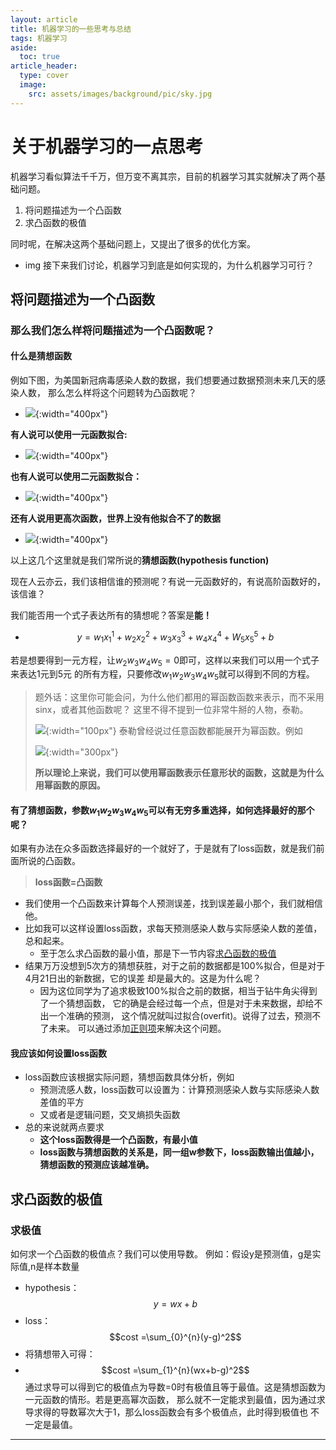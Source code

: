 ```yaml
---
layout: article
title: 机器学习的一些思考与总结
tags: 机器学习
aside:
  toc: true
article_header:
  type: cover
  image:
    src: assets/images/background/pic/sky.jpg
---
```

# 关于机器学习的一点思考
机器学习看似算法千千万，但万变不离其宗，目前的机器学习其实就解决了两个基础问题。
1. 将问题描述为一个凸函数
2. 求凸函数的极值

同时呢，在解决这两个基础问题上，又提出了很多的优化方案。
- img
接下来我们讨论，机器学习到底是如何实现的，为什么机器学习可行？
## 将问题描述为一个凸函数
### 那么我们怎么样将问题描述为一个凸函数呢？
#### 什么是猜想函数
例如下图，为美国新冠病毒感染人数的数据，我们想要通过数据预测未来几天的感染人数，
那么怎么样将这个问题转为凸函数呢？

- ![](https://socofels.github.io/assets/images/generate_img/covid-19.jpg){:width="400px"}

**有人说可以使用一元函数拟合:**
- ![](https://socofels.github.io/assets/images/generate_img/covid-19-1.jpg){:width="400px"}

**也有人说可以使用二元函数拟合：**
- ![](https://socofels.github.io/assets/images/generate_img/covid-19-2.jpg){:width="400px"}

**还有人说用更高次函数，世界上没有他拟合不了的数据**
- ![](https://socofels.github.io/assets/images/generate_img/covid-19-3.jpg){:width="400px"}

以上这几个这里就是我们常所说的**猜想函数(hypothesis function)**

现在人云亦云，我们该相信谁的预测呢？有说一元函数好的，有说高阶函数好的，该信谁？

我们能否用一个式子表达所有的猜想呢？答案是**能！**
- $$y=w_1x_1^1+w_2x^2_2+w_3x_3^3+w_4x_4^4+W_5x_5^5+b$$

若是想要得到一元方程，让$w_2 w_3 w_4 w_5 =0$即可，这样以来我们可以用一个式子来表达1元到5元
的所有方程，只要修改$w_1 w_2 w_3 w_4 w_5$就可以得到不同的方程。

>题外话：这里你可能会问，为什么他们都用的幂函数函数来表示，而不采用sinx，或者其他函数呢？
>这里不得不提到一位非常牛掰的人物，泰勒。
>
>![](https://socofels.github.io/assets/images/blogimg/Taylor.jpeg){:width="100px"}
>泰勒曾经说过任意函数都能展开为幂函数。例如
>
>![](https://socofels.github.io/assets/images/blogimg/formula.png){:width="300px"}
>
>**所以理论上来说，我们可以使用幂函数表示任意形状的函数，这就是为什么用幂函数的原因。**


#### 有了猜想函数，参数$w_1 w_2 w_3 w_4 w_5$可以有无穷多重选择，如何选择最好的那个呢？
如果有办法在众多函数选择最好的一个就好了，于是就有了loss函数，就是我们前面所说的凸函数。
>**loss函数=凸函数**

- 我们使用一个凸函数来计算每个人预测误差，找到误差最小那个，我们就相信他。
- 比如我可以这样设置loss函数，求每天预测感染人数与实际感染人数的差值，总和起来。
    - 至于怎么求凸函数的最小值，那是下一节内容[求凸函数的极值](#求凸函数的极值)
- 结果万万没想到5次方的猜想获胜，对于之前的数据都是100%拟合，但是对于4月21日出的新数据，它的误差
却是最大的。这是为什么呢？
    - 因为这位同学为了追求极致100%拟合之前的数据，相当于钻牛角尖得到了一个猜想函数，
    它的确是会经过每一个点，但是对于未来数据，却给不出一个准确的预测，
    这个情况就叫过拟合(overfit)。说得了过去，预测不了未来。
    可以通过添加[正则项](#正则项)来解决这个问题。

#### 我应该如何设置loss函数
- loss函数应该根据实际问题，猜想函数具体分析，例如
    - 预测流感人数，loss函数可以设置为：计算预测感染人数与实际感染人数差值的平方
    - 又或者是逻辑问题，交叉熵损失函数
- 总的来说就两点要求
    - **这个loss函数得是一个凸函数，有最小值**
    - **loss函数与猜想函数的关系是，同一组w参数下，loss函数输出值越小，猜想函数的预测应该越准确。**



## <a id="求凸函数的极值">求凸函数的极值<a>
### 求极值
如何求一个凸函数的极值点？我们可以使用导数。
例如：假设y是预测值，g是实际值,n是样本数量
- hypothesis：$$y=wx+b$$
- loss：$$cost =\sum_{0}^{n}(y-g)^2$$
- 将猜想带入可得：
- $$cost =\sum_{1}^{n}(wx+b-g)^2$$
通过求导可以得到它的极值点为导数=0时有极值且等于最值。这是猜想函数为一元函数的情形。若是更高幂次函数，
那么就不一定能求到最值，因为通过求导求得的导数幂次大于1，那么loss函数会有多个极值点，此时得到极值也
不一定是最值。
<!--more-->

---
